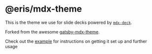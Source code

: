 # @eris/mdx-theme

This is the theme we use for slide decks powered by [`mdx-deck`](https://github.com/jxnblk/mdx-deck).

Forked from the awesome [gatsby-mdx-theme](https://github.com/).

Check out the [example](./example) for instructions on getting it set up and further usage
